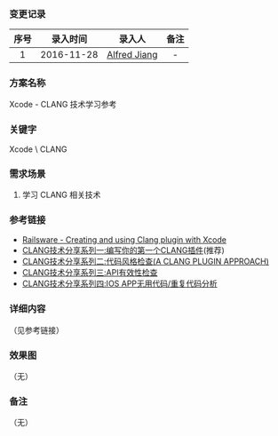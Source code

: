 ### 变更记录

| 序号 | 录入时间 | 录入人 | 备注 |
|:--------:|:--------:|:--------:|:--------:|
| 1 | 2016-11-28 | [Alfred Jiang](https://github.com/viktyz) | - |

### 方案名称

Xcode - CLANG 技术学习参考

### 关键字

Xcode \ CLANG

### 需求场景

1. 学习 CLANG 相关技术

### 参考链接

* [Railsware - Creating and using Clang plugin with Xcode](http://railsware.com/blog/2014/02/28/creation-and-using-clang-plugin-with-xcode/)
* [CLANG技术分享系列一:编写你的第一个CLANG插件](http://kangwang1988.github.io/tech/2016/10/31/write-your-first-clang-plugin.html)(推荐)
* [CLANG技术分享系列二:代码风格检查(A CLANG PLUGIN APPROACH)](http://kangwang1988.github.io/tech/2016/10/31/check-code-style-using-clang-plugin.html)
* [CLANG技术分享系列三:API有效性检查](http://kangwang1988.github.io/tech/2016/11/01/validate-ios-api-using-clang-plugin.html)
* [CLANG技术分享系列四:IOS APP无用代码/重复代码分析](http://kangwang1988.github.io/tech/2016/11/01/find-unused-duplicate-code-of-your-app-using-clang-plugin.html)

### 详细内容
（见参考链接）

### 效果图
（无）

### 备注
（无）

